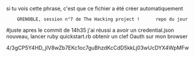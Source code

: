 si tu vois cette phrase, c'est que ce fichier a été créer automatiquement

		GRENOBLE, session n°7 de The Hacking project !		repo du jour



#juste apres le commit de 14h35
j'ai réussi a avoir un credential.json nouveau,
lancer ruby quickstart.rb
obtenir un clef Oauth sur mon browser

4/3gCP5Y4HD_jIV8wZb7EKc1oc7guBhzdKcCdD5kkLj03wUcDYX4WpMFw


